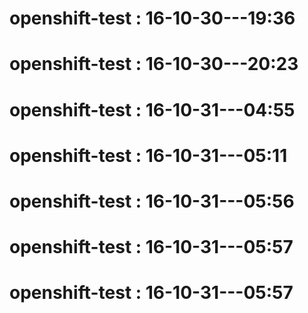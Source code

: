 # openshift-test : 16-10-30---19:36 
# openshift-test : 16-10-30---20:23 
# openshift-test : 16-10-31---04:55 
# openshift-test : 16-10-31---05:11 
# openshift-test : 16-10-31---05:56 
# openshift-test : 16-10-31---05:57 
# openshift-test : 16-10-31---05:57 
